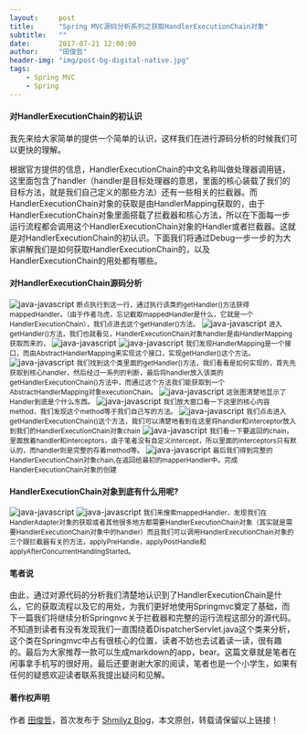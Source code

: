 ```yaml
---
layout:     post
title:      "Spring MVC源码分析系列之获取HandlerExecutionChain对象"
subtitle:   ""
date:       2017-07-21 12:00:00
author:     "田俊哲"
header-img: "img/post-bg-digital-native.jpg"
tags:
    - Spring MVC
    - Spring
---
```




#### 对HandlerExecutionChain的初认识

我先来给大家简单的提供一个简单的认识，这样我们在进行源码分析的时候我们可以更快的理解。

根据官方提供的信息，HandlerExecutionChain的中文名称叫做处理器调用链，这里面包含了handler（handler是目标处理器的意思，里面的核心装载了我们的目标方法，就是我们自己定义的那些方法）还有一些相关的拦截器。而HandlerExecutionChain对象的获取是由HandlerMapping获取的，由于HandlerExecutionChain对象里面搭载了拦截器和核心方法，所以在下面每一步运行流程都会调用这个HandlerExecutionChain对象的Handler或者拦截器。这就是对HandlerExecutionChain的初认识。下面我们将通过Debug一步一步的为大家讲解我们是如何获取HandlerExecutionChain的，以及HandlerExecutionChain的用处都有哪些。




#### 对HandlerExecutionChain源码分析

![java-javascript](/img/in-post/second-mvc/1.png)
<small class="img-hint">断点执行到这一行，通过执行该类的getHandler()方法获得mappedHandler。（由于作者马虎，忘记截取mappedHandler是什么，它就是一个HandlerExecutionChain），我们点进去这个getHandler()方法。</small>
![java-javascript](/img/in-post/second-mvc/2.png)
<small class="img-hint">进入getHandler()方法，我们也就看见，HandlerExecutionChain对象handler是由HandlerMapping获取而来的，</small>
![java-javascript](/img/in-post/second-mvc/3.png)
![java-javascript](/img/in-post/second-mvc/4.png)
<small class="img-hint">我们发现HandlerMapping是一个接口，而由AbstractHandlerMapping来实现这个接口，实现getHandler()这个方法。</small>
![java-javascript](/img/in-post/second-mvc/5.png)
<small class="img-hint">我们找到这个类里面的getHandler()方法，我们看看是如何实现的，首先先获取到核心handler，然后经过一系列的判断，最后将handler放入该类的getHandlerExecutionChain()方法中，而通过这个方法我们能获取到一个AbstractHandlerMapping对象executionChain。</small>
![java-javascript](/img/in-post/second-mvc/6.png)
<small class="img-hint">这张图清楚地显示了Handler到底是个什么东西。</small>
![java-javascript](/img/in-post/second-mvc/7.png)
<small class="img-hint">我们放大窗口看一下这里的核心内容method，我们发现这个method等于我们自己写的方法。</small>
![java-javascript](/img/in-post/second-mvc/8.png)
<small class="img-hint">我们点击进入getHandlerExecutionChain()这个方法，我们可以清楚地看到在这里将handler和interceptor放入到我们的HandlerExecutionChain对象chain</small>
![java-javascript](/img/in-post/second-mvc/9.png)
<small class="img-hint">我们看一下要返回的chain，里面放着handler和interceptors，由于笔者没有自定义intercept，所以里面的interceptors只有默认的，而handler则是完整的存着method等。</small>
![java-javascript](/img/in-post/second-mvc/10.png)
<small class="img-hint">最后我们得到完整的HandlerExecutionChain对象chain,在返回给最初的mapperHandler中。完成HandlerExecutionChain对象的创建</small>


#### HandlerExecutionChain对象到底有什么用呢?

![java-javascript](/img/in-post/second-mvc/11.png)
![java-javascript](/img/in-post/second-mvc/11.png)
<small class="img-hint">我们来搜索mappedHandler，发现我们在HandlerAdapter对象的获取或者其他很多地方都需要HandlerExecutionChain对象（其实就是需要HandlerExecutionChain对象中的handler）而且我们可以调用HandlerExecutionChain对象的三个跟拦截器有关的方法，applyPreHandle，applyPostHandle和applyAfterConcurrentHandlingStarted。</small>

#### 笔者说

由此，通过对源代码的分析我们清楚地认识到了HandlerExecutionChain是什么，它的获取流程以及它的用处，为我们更好地使用Springmvc奠定了基础，而下一篇我们将继续分析Springnvc关于拦截器和完整的运行流程这部分的源代码。不知道到读者有没有发现我们一直围绕着DispatcherServlet.java这个类来分析，这个类在Springmvc中占有很核心的位置，读者不妨也去试着读一读，很有趣的。最后为大家推荐一款可以生成markdown的app，bear。这篇文章就是笔者在闲事拿手机写的很好用。最后还要谢谢大家的阅读，笔者也是一个小学生，如果有任何的疑惑欢迎读者联系我提出疑问和见解。





#### 著作权声明


作者 [田俊哲](https://shmilyz.github.io)，首次发布于 [Shmilyz Blog](https://shmilyz.github.io)，本文原创，转载请保留以上链接！

